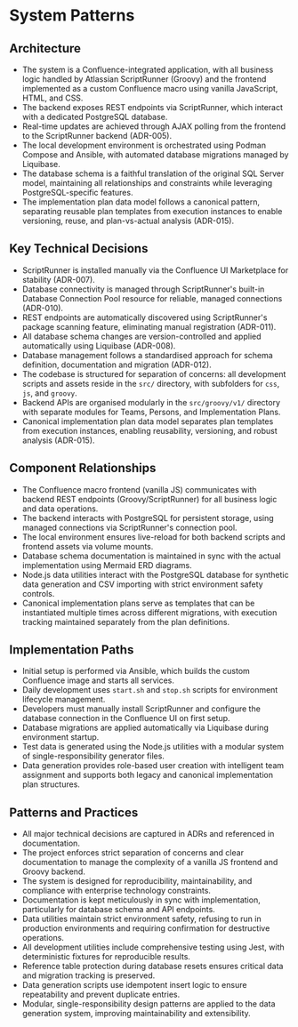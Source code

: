 # System Patterns

## Architecture

- The system is a Confluence-integrated application, with all business logic handled by Atlassian ScriptRunner (Groovy) and the frontend implemented as a custom Confluence macro using vanilla JavaScript, HTML, and CSS.
- The backend exposes REST endpoints via ScriptRunner, which interact with a dedicated PostgreSQL database.
- Real-time updates are achieved through AJAX polling from the frontend to the ScriptRunner backend (ADR-005).
- The local development environment is orchestrated using Podman Compose and Ansible, with automated database migrations managed by Liquibase.
- The database schema is a faithful translation of the original SQL Server model, maintaining all relationships and constraints while leveraging PostgreSQL-specific features.
- The implementation plan data model follows a canonical pattern, separating reusable plan templates from execution instances to enable versioning, reuse, and plan-vs-actual analysis (ADR-015).

## Key Technical Decisions

- ScriptRunner is installed manually via the Confluence UI Marketplace for stability (ADR-007).
- Database connectivity is managed through ScriptRunner's built-in Database Connection Pool resource for reliable, managed connections (ADR-010).
- REST endpoints are automatically discovered using ScriptRunner's package scanning feature, eliminating manual registration (ADR-011).
- All database schema changes are version-controlled and applied automatically using Liquibase (ADR-008).
- Database management follows a standardised approach for schema definition, documentation and migration (ADR-012).
- The codebase is structured for separation of concerns: all development scripts and assets reside in the `src/` directory, with subfolders for `css`, `js`, and `groovy`.
- Backend APIs are organised modularly in the `src/groovy/v1/` directory with separate modules for Teams, Persons, and Implementation Plans.
- Canonical implementation plan data model separates plan templates from execution instances, enabling reusability, versioning, and robust analysis (ADR-015).

## Component Relationships

- The Confluence macro frontend (vanilla JS) communicates with backend REST endpoints (Groovy/ScriptRunner) for all business logic and data operations.
- The backend interacts with PostgreSQL for persistent storage, using managed connections via ScriptRunner's connection pool.
- The local environment ensures live-reload for both backend scripts and frontend assets via volume mounts.
- Database schema documentation is maintained in sync with the actual implementation using Mermaid ERD diagrams.
- Node.js data utilities interact with the PostgreSQL database for synthetic data generation and CSV importing with strict environment safety controls.
- Canonical implementation plans serve as templates that can be instantiated multiple times across different migrations, with execution tracking maintained separately from the plan definitions.

## Implementation Paths

- Initial setup is performed via Ansible, which builds the custom Confluence image and starts all services.
- Daily development uses `start.sh` and `stop.sh` scripts for environment lifecycle management.
- Developers must manually install ScriptRunner and configure the database connection in the Confluence UI on first setup.
- Database migrations are applied automatically via Liquibase during environment startup.
- Test data is generated using the Node.js utilities with a modular system of single-responsibility generator files.
- Data generation provides role-based user creation with intelligent team assignment and supports both legacy and canonical implementation plan structures.

## Patterns and Practices

- All major technical decisions are captured in ADRs and referenced in documentation.
- The project enforces strict separation of concerns and clear documentation to manage the complexity of a vanilla JS frontend and Groovy backend.
- The system is designed for reproducibility, maintainability, and compliance with enterprise technology constraints.
- Documentation is kept meticulously in sync with implementation, particularly for database schema and API endpoints.
- Data utilities maintain strict environment safety, refusing to run in production environments and requiring confirmation for destructive operations.
- All development utilities include comprehensive testing using Jest, with deterministic fixtures for reproducible results.
- Reference table protection during database resets ensures critical data and migration tracking is preserved.
- Data generation scripts use idempotent insert logic to ensure repeatability and prevent duplicate entries.
- Modular, single-responsibility design patterns are applied to the data generation system, improving maintainability and extensibility.
